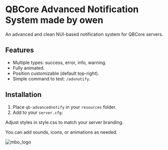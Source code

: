 # QBCore Advanced Notification System made by owen

An advanced and clean NUI-based notification system for QBCore servers.

## Features

- Multiple types: success, error, info, warning.
- Fully animated.
- Position customizable (default top-right).
- Simple command to test: `/advnotify`.

## Installation

1. Place `qb-advancednotify` in your `resources` folder.
2. Add to your `server.cfg`:


Adjust styles in style.css to match your server branding.

You can add sounds, icons, or animations as needed.


![mbo_logo](https://github.com/user-attachments/assets/f9db452e-8eb3-462c-97c2-97121be55511)
